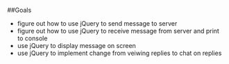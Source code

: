 ##Goals
- figure out how to use jQuery to send message to server
- figure out how to use jQuery to receive message from server and print to console
- use jQuery to display message on screen
- use jQuery to implement change from veiwing replies to chat on replies
